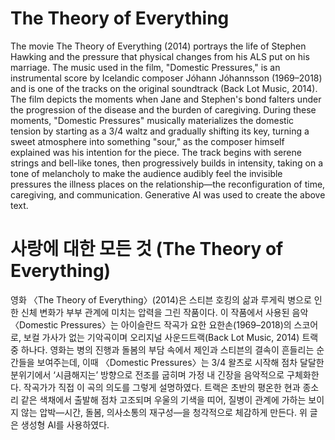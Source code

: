 # The Theory of Everything 

The movie The Theory of Everything (2014) portrays the life of Stephen Hawking and the pressure that physical changes from his ALS put on his marriage. The music used in the film, "Domestic Pressures," is an instrumental score by Icelandic composer Jóhann Jóhannsson (1969–2018) and is one of the tracks on the original soundtrack (Back Lot Music, 2014). The film depicts the moments when Jane and Stephen's bond falters under the progression of the disease and the burden of caregiving. During these moments, "Domestic Pressures" musically materializes the domestic tension by starting as a 3/4 waltz and gradually shifting its key, turning a sweet atmosphere into something "sour," as the composer himself explained was his intention for the piece. The track begins with serene strings and bell-like tones, then progressively builds in intensity, taking on a tone of melancholy to make the audience audibly feel the invisible pressures the illness places on the relationship—the reconfiguration of time, caregiving, and communication. Generative AI was used to create the above text.

# 사랑에 대한 모든 것 (The Theory of Everything)

영화 〈The Theory of Everything〉(2014)은 스티븐 호킹의 삶과 루게릭 병으로 인한 신체 변화가 부부 관계에 미치는 압력을 그린 작품이다. 이 작품에서 사용된 음악 〈Domestic Pressures〉는 아이슬란드 작곡가 요한 요한손(1969–2018)의 스코어로, 보컬 가사가 없는 기악곡이며 오리지널 사운드트랙(Back Lot Music, 2014) 트랙 중 하나다. 영화는 병의 진행과 돌봄의 부담 속에서 제인과 스티븐의 결속이 흔들리는 순간들을 보여주는데, 이때 〈Domestic Pressures〉는 3/4 왈츠로 시작해 점차 달달한 분위기에서 ‘시큼해지는’ 방향으로 전조를 굽히며 가정 내 긴장을 음악적으로 구체화한다. 작곡가가 직접 이 곡의 의도를 그렇게 설명하였다. 트랙은 초반의 평온한 현과 종소리 같은 색채에서 출발해 점차 고조되며 우울의 기색을 띠어, 질병이 관계에 가하는 보이지 않는 압박—시간, 돌봄, 의사소통의 재구성—을 청각적으로 체감하게 만든다. 위 글은 생성형 AI를 사용하였다.
